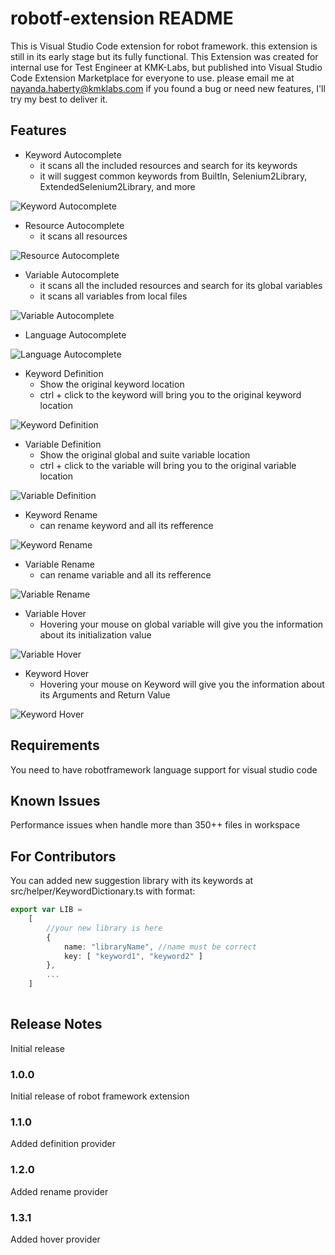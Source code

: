 # robotf-extension README

This is Visual Studio Code extension for robot framework. this extension is still in its early stage but its fully functional.
This Extension was created for internal use for Test Engineer at KMK-Labs, but published into Visual Studio Code Extension Marketplace for everyone to use. please email me at nayanda.haberty@kmklabs.com if you found a bug or need new features, I'll try my best to deliver it.

## Features

* Keyword Autocomplete
    * it scans all the included resources and search for its keywords
    * it will suggest common keywords from BuiltIn, Selenium2Library, ExtendedSelenium2Library, and more

![Keyword Autocomplete](smart-keyword-autocomplete.png)

* Resource Autocomplete
    * it scans all resources

![Resource Autocomplete](smart-resource-autocomplete.png)

* Variable Autocomplete
    * it scans all the included resources and search for its global variables
    * it scans all variables from local files

![Variable Autocomplete](smart-variable-autocomplete.png)

* Language Autocomplete

![Language Autocomplete](builtin-grammar-autocomplete.png)

* Keyword Definition
    * Show the original keyword location
    * ctrl + click to the keyword will bring you to the original keyword location

![Keyword Definition](keyword-definition.png)

* Variable Definition
    * Show the original global and suite variable location
    * ctrl + click to the variable will bring you to the original variable location

![Variable Definition](variable-definition.png)

* Keyword Rename
    * can rename keyword and all its refference

![Keyword Rename](keyword-rename.png)

* Variable Rename
    * can rename variable and all its refference

![Variable Rename](variable-rename.png)

* Variable Hover
    * Hovering your mouse on global variable will give you the information about its initialization value

![Variable Hover](variable-hover.png)

* Keyword Hover
    * Hovering your mouse on Keyword will give you the information about its Arguments and Return Value

![Keyword Hover](keyword-hover.png)

## Requirements

You need to have robotframework language support for visual studio code

## Known Issues

Performance issues when handle more than 350++ files in workspace

## For Contributors

You can added new suggestion library with its keywords at src/helper/KeywordDictionary.ts with format:
``` typescript
export var LIB =
	[
        //your new library is here
		{
			name: "libraryName", //name must be correct
			key: [ "keyword1", "keyword2" ]
        },
        ...
    ]
    
```

## Release Notes

Initial release

### 1.0.0
Initial release of robot framework extension

### 1.1.0
Added definition provider

### 1.2.0
Added rename provider

### 1.3.1
Added hover provider
